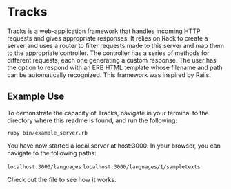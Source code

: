 # Tracks

Tracks is a web-application framework that handles incoming HTTP requests and
gives appropriate responses. It relies on Rack to create a server and
uses a router to filter requests made to this server and map them to the
appropriate controller. The controller has a series of methods for
different requests, each one generating a custom response. The user has the
option to respond with an ERB HTML template whose filename and path can
be automatically recognized. This framework was inspired by Rails.

## Example Use

To demonstrate the capacity of Tracks, navigate in your terminal to the
directory where this readme is found, and run the following:

`ruby bin/example_server.rb `

You have now started a local server at host:3000. In your browser, you
can navigate to the following paths:

`localhost:3000/languages`
`localhost:3000/languages/1/sampletexts`

Check out the file to see how it works.
